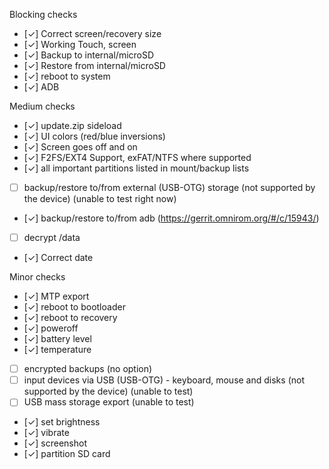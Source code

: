 Blocking checks
- [✓] Correct screen/recovery size
- [✓] Working Touch, screen
- [✓] Backup to internal/microSD
- [✓] Restore from internal/microSD
- [✓] reboot to system
- [✓] ADB


Medium checks
- [✓] update.zip sideload
- [✓] UI colors (red/blue inversions)
- [✓] Screen goes off and on
- [✓] F2FS/EXT4 Support, exFAT/NTFS where supported
- [✓] all important partitions listed in mount/backup lists
- [ ] backup/restore to/from external (USB-OTG) storage (not supported by the device) (unable to test right now)
- [✓] backup/restore to/from adb (https://gerrit.omnirom.org/#/c/15943/)
- [ ] decrypt /data
- [✓] Correct date



Minor checks
- [✓] MTP export
- [✓] reboot to bootloader
- [✓] reboot to recovery
- [✓] poweroff
- [✓] battery level
- [✓] temperature
- [ ] encrypted backups (no option)
- [ ] input devices via USB (USB-OTG) - keyboard, mouse and disks (not supported by the device) (unable to test)
- [ ] USB mass storage export (unable to test)
- [✓] set brightness
- [✓] vibrate
- [✓] screenshot
- [✓] partition SD card
